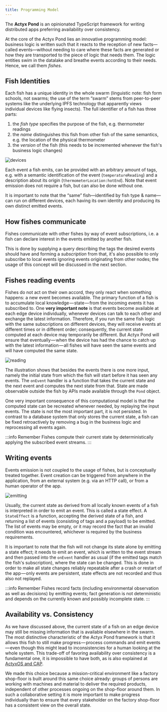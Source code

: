```yaml
---
title: Programming Model
---
```


The **Actyx Pond** is an opinionated TypeScript framework for writing distributed apps preferring availability over consistency.

At the core of the Actyx Pond lies an innovative programming model: business logic is written such that it reacts to the reception of new facts—called events—without needing to care where these facts are generated or how they are transported to the piece of logic that needs them. The logic entities swim in the datalake and breathe events according to their needs.  Hence, we call them _fishes_.

## Fish Identities

Each fish has a unique identity in the whole swarm (linguistic note: fish form schools, not swarms; the use of the term “swarm” stems from peer-to-peer systems like the underlying IPFS technology that apparently views individual devices like flying insects). The full identifier of a fish has three parts:

1. the _fish type_ specifies the purpose of the fish, e.g. thermometer readings
2. the _name_ distinguishes this fish from other fish of the same semantics, e.g. the location of the physical thermometer
3. the _version_ of the fish (this needs to be incremented whenever the fish's business logic changes)

![devices](/images/pond/v2-fish-on-devices.svg)

Each event a fish emits, can be provided with an arbitrary amount of tags, e.g. with a semantic identification of the event (`temperatureReading`) and a description about its origin (`thermometerLocation:hotEnd`). Note that event emission does not require a fish, but can also be done without one.

It is important to note that the “same” fish—identified by fish type & name—can run on different devices, each having its own identity and producing its own distinct emitted events.

## How fishes communicate

Fishes communicate with other fishes by way of event subscriptions, i.e. a fish can declare interest in the events emitted by another fish.

This is done by supplying a query describing the tags the desired events should have and forming a _subscription_ from that, it's also possible to only subscribe to local events ignoring events originating from other nodes; the usage of this concept will be discussed in the next section.

## Fishes reading events

Fishes do not act on their own accord, they only react when something happens: a new event becomes available.
The primary function of a fish is to accumulate local knowledge — state — from the incoming events it has subscribed to.
One **very important note** is that events become available at each edge device individually, whenever devices can talk to each other and exchange the latest information.
Therefore, if you run the same fish logic with the same subscriptions on different devices, they will receive events at different times or in different order; consequently, the current state computed at each device may temporarily be different.
But Actyx Pond will ensure that eventually — when the device has had the chance to catch up with the latest information — all fishes will have seen the same events and will have computed the same state.

![reading](/images/pond/fish-reading.svg)

The illustration shows that besides the events there is one more input, namely the initial state from which the fish will start before it has seen any events.
The `onEvent` handler is a function that takes the current state and the next event and computes the next state from that.
State are made observable outside the fish by APIs made available through the `Pond` object.

One very important consequence of this computational model is that the computed state can be recreated whenever needed, by replaying the input events.
The state is not the most important part, it is not persisted.
In contrast to a database system that only stores the current state, a fish can be fixed retroactively by removing a bug in the business logic and reprocessing all events again.

:::info Remember
Fishes compute their current state by deterministically applying the subscribed event streams.
:::

## Writing events

Events emission is not coupled to the usage of fishes, but is conceptually treated together. Event creation can be triggered from anywhere in the application, from an external system (e.g. via an HTTP call), or from a human operator of the app.

![emitting](/images/pond/fish-writing.svg)

Usually, the current state as derived from all locally known events of a fish is interpreted in order to emit an event.
This is called a state effect. A `StateEffect` is a function, accepting the derived state of a fish, and returning a list of events (consisting of tags and a payload) to be emitted.  The list of events may be empty, or it may record the fact that an invalid condition was encountered, whichever is required by the business requirements.

It is important to note that the fish will not change its state alone by emitting a state effect; it needs to emit an event, which is written to the event stream and then passed into the `onEvent` handler as usual (if the emitted tags match the fish's subscription), where the state can be changed.  This is done in order to make all state changes
reliably repeatable after a crash or restart of the app — only events are persistent, state effects are not recorded and thus also not replayed.

:::info Remember
Fishes record facts (including environmental observation as well as decisions) by emitting events; fact generation is not deterministic and depends on the currently known and possibly incomplete state.
:::

## Availability vs. Consistency

As we have discussed above, the current state of a fish on an edge device may still be missing information that is available elsewhere in the swarm.
The most distinctive characteristic of the Actyx Pond framework is that it allows this fish to still make progress — process commands and emit events — even though this might lead to inconsistencies for a human looking at the whole system.
This trade-off of favoring availability over consistency is a fundamental one, it is impossible to have both, as is also explained at [ActyxOS and CAP](../os/theoretical-foundation/actyxos-and-cap).

We made this choice because a mission-critical environment like a factory shop-floor is built around this same choice already:
groups of persons are working with machines and material to deliver the required products, independent of other processes ongoing on the shop-floor around them.
In such a collaborative setting it is more important to make progress individually than to ensure that every stakeholder on the factory shop-floor has a consistent view on the overall state.
